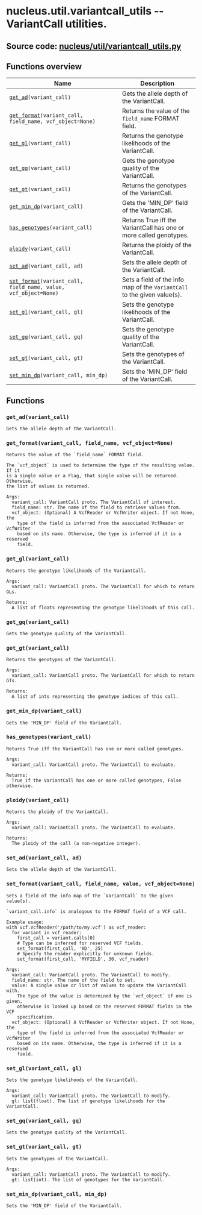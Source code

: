 # nucleus.util.variantcall_utils -- VariantCall utilities.
**Source code:** [nucleus/util/variantcall_utils.py](https://github.com/google/nucleus/tree/master/nucleus/util/variantcall_utils.py)
---


## Functions overview
Name | Description
-----|------------
[`get_ad`](#get_ad)`(variant_call)` | Gets the allele depth of the VariantCall.
[`get_format`](#get_format)`(variant_call, field_name, vcf_object=None)` | Returns the value of the `field_name` FORMAT field.
[`get_gl`](#get_gl)`(variant_call)` | Returns the genotype likelihoods of the VariantCall.
[`get_gq`](#get_gq)`(variant_call)` | Gets the genotype quality of the VariantCall.
[`get_gt`](#get_gt)`(variant_call)` | Returns the genotypes of the VariantCall.
[`get_min_dp`](#get_min_dp)`(variant_call)` | Gets the 'MIN_DP' field of the VariantCall.
[`has_genotypes`](#has_genotypes)`(variant_call)` | Returns True iff the VariantCall has one or more called genotypes.
[`ploidy`](#ploidy)`(variant_call)` | Returns the ploidy of the VariantCall.
[`set_ad`](#set_ad)`(variant_call, ad)` | Sets the allele depth of the VariantCall.
[`set_format`](#set_format)`(variant_call, field_name, value, vcf_object=None)` | Sets a field of the info map of the `VariantCall` to the given value(s).
[`set_gl`](#set_gl)`(variant_call, gl)` | Sets the genotype likelihoods of the VariantCall.
[`set_gq`](#set_gq)`(variant_call, gq)` | Sets the genotype quality of the VariantCall.
[`set_gt`](#set_gt)`(variant_call, gt)` | Sets the genotypes of the VariantCall.
[`set_min_dp`](#set_min_dp)`(variant_call, min_dp)` | Sets the 'MIN_DP' field of the VariantCall.

## Functions
<a name="get_ad"></a>
### `get_ad(variant_call)`
```
Gets the allele depth of the VariantCall.
```

<a name="get_format"></a>
### `get_format(variant_call, field_name, vcf_object=None)`
```
Returns the value of the `field_name` FORMAT field.

The `vcf_object` is used to determine the type of the resulting value. If it
is a single value or a Flag, that single value will be returned. Otherwise,
the list of values is returned.

Args:
  variant_call: VariantCall proto. The VariantCall of interest.
  field_name: str. The name of the field to retrieve values from.
  vcf_object: (Optional) A VcfReader or VcfWriter object. If not None, the
    type of the field is inferred from the associated VcfReader or VcfWriter
    based on its name. Otherwise, the type is inferred if it is a reserved
    field.
```

<a name="get_gl"></a>
### `get_gl(variant_call)`
```
Returns the genotype likelihoods of the VariantCall.

Args:
  variant_call: VariantCall proto. The VariantCall for which to return GLs.

Returns:
  A list of floats representing the genotype likelihoods of this call.
```

<a name="get_gq"></a>
### `get_gq(variant_call)`
```
Gets the genotype quality of the VariantCall.
```

<a name="get_gt"></a>
### `get_gt(variant_call)`
```
Returns the genotypes of the VariantCall.

Args:
  variant_call: VariantCall proto. The VariantCall for which to return GTs.

Returns:
  A list of ints representing the genotype indices of this call.
```

<a name="get_min_dp"></a>
### `get_min_dp(variant_call)`
```
Gets the 'MIN_DP' field of the VariantCall.
```

<a name="has_genotypes"></a>
### `has_genotypes(variant_call)`
```
Returns True iff the VariantCall has one or more called genotypes.

Args:
  variant_call: VariantCall proto. The VariantCall to evaluate.

Returns:
  True if the VariantCall has one or more called genotypes, False otherwise.
```

<a name="ploidy"></a>
### `ploidy(variant_call)`
```
Returns the ploidy of the VariantCall.

Args:
  variant_call: VariantCall proto. The VariantCall to evaluate.

Returns:
  The ploidy of the call (a non-negative integer).
```

<a name="set_ad"></a>
### `set_ad(variant_call, ad)`
```
Sets the allele depth of the VariantCall.
```

<a name="set_format"></a>
### `set_format(variant_call, field_name, value, vcf_object=None)`
```
Sets a field of the info map of the `VariantCall` to the given value(s).

`variant_call.info` is analogous to the FORMAT field of a VCF call.

Example usage:
with vcf.VcfReader('/path/to/my.vcf') as vcf_reader:
  for variant in vcf_reader:
    first_call = variant.calls[0]
    # Type can be inferred for reserved VCF fields.
    set_format(first_call, 'AD', 25)
    # Specify the reader explicitly for unknown fields.
    set_format(first_call, 'MYFIELD', 30, vcf_reader)

Args:
  variant_call: VariantCall proto. The VariantCall to modify.
  field_name: str. The name of the field to set.
  value: A single value or list of values to update the VariantCall with.
    The type of the value is determined by the `vcf_object` if one is given,
    otherwise is looked up based on the reserved FORMAT fields in the VCF
    specification.
  vcf_object: (Optional) A VcfReader or VcfWriter object. If not None, the
    type of the field is inferred from the associated VcfReader or VcfWriter
    based on its name. Otherwise, the type is inferred if it is a reserved
    field.
```

<a name="set_gl"></a>
### `set_gl(variant_call, gl)`
```
Sets the genotype likelihoods of the VariantCall.

Args:
  variant_call: VariantCall proto. The VariantCall to modify.
  gl: list(float). The list of genotype likelihoods for the VariantCall.
```

<a name="set_gq"></a>
### `set_gq(variant_call, gq)`
```
Sets the genotype quality of the VariantCall.
```

<a name="set_gt"></a>
### `set_gt(variant_call, gt)`
```
Sets the genotypes of the VariantCall.

Args:
  variant_call: VariantCall proto. The VariantCall to modify.
  gt: list(int). The list of genotypes for the VariantCall.
```

<a name="set_min_dp"></a>
### `set_min_dp(variant_call, min_dp)`
```
Sets the 'MIN_DP' field of the VariantCall.
```

